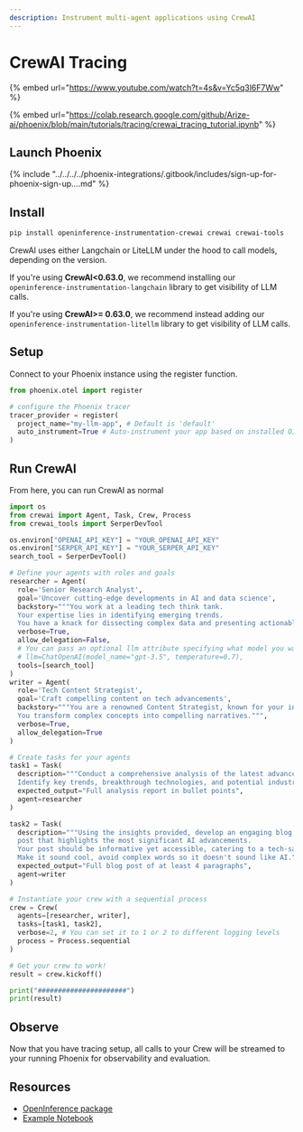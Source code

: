 ```yaml
---
description: Instrument multi-agent applications using CrewAI
---
```


# CrewAI Tracing

{% embed url="https://www.youtube.com/watch?t=4s&v=Yc5q3l6F7Ww" %}

{% embed url="https://colab.research.google.com/github/Arize-ai/phoenix/blob/main/tutorials/tracing/crewai_tracing_tutorial.ipynb" %}

## Launch Phoenix

{% include "../../../../phoenix-integrations/.gitbook/includes/sign-up-for-phoenix-sign-up....md" %}

## Install

```bash
pip install openinference-instrumentation-crewai crewai crewai-tools
```

CrewAI uses either Langchain or LiteLLM under the hood to call models, depending on the version.

If you're using **CrewAI<0.63.0**, we recommend installing our `openinference-instrumentation-langchain` library to get visibility of LLM calls.

If you're using **CrewAI>= 0.63.0**, we recommend instead adding our `openinference-instrumentation-litellm` library to get visibility of LLM calls.

## Setup

Connect to your Phoenix instance using the register function.

```python
from phoenix.otel import register

# configure the Phoenix tracer
tracer_provider = register(
  project_name="my-llm-app", # Default is 'default'
  auto_instrument=True # Auto-instrument your app based on installed OI dependencies
)
```

## Run CrewAI

From here, you can run CrewAI as normal

```python
import os
from crewai import Agent, Task, Crew, Process
from crewai_tools import SerperDevTool

os.environ["OPENAI_API_KEY"] = "YOUR_OPENAI_API_KEY"
os.environ["SERPER_API_KEY"] = "YOUR_SERPER_API_KEY"
search_tool = SerperDevTool()

# Define your agents with roles and goals
researcher = Agent(
  role='Senior Research Analyst',
  goal='Uncover cutting-edge developments in AI and data science',
  backstory="""You work at a leading tech think tank.
  Your expertise lies in identifying emerging trends.
  You have a knack for dissecting complex data and presenting actionable insights.""",
  verbose=True,
  allow_delegation=False,
  # You can pass an optional llm attribute specifying what model you wanna use.
  # llm=ChatOpenAI(model_name="gpt-3.5", temperature=0.7),
  tools=[search_tool]
)
writer = Agent(
  role='Tech Content Strategist',
  goal='Craft compelling content on tech advancements',
  backstory="""You are a renowned Content Strategist, known for your insightful and engaging articles.
  You transform complex concepts into compelling narratives.""",
  verbose=True,
  allow_delegation=True
)

# Create tasks for your agents
task1 = Task(
  description="""Conduct a comprehensive analysis of the latest advancements in AI in 2024.
  Identify key trends, breakthrough technologies, and potential industry impacts.""",
  expected_output="Full analysis report in bullet points",
  agent=researcher
)

task2 = Task(
  description="""Using the insights provided, develop an engaging blog
  post that highlights the most significant AI advancements.
  Your post should be informative yet accessible, catering to a tech-savvy audience.
  Make it sound cool, avoid complex words so it doesn't sound like AI.""",
  expected_output="Full blog post of at least 4 paragraphs",
  agent=writer
)

# Instantiate your crew with a sequential process
crew = Crew(
  agents=[researcher, writer],
  tasks=[task1, task2],
  verbose=2, # You can set it to 1 or 2 to different logging levels
  process = Process.sequential
)

# Get your crew to work!
result = crew.kickoff()

print("######################")
print(result)

```

## Observe

Now that you have tracing setup, all calls to your Crew will be streamed to your running Phoenix for observability and evaluation.

## Resources

* [OpenInference package](https://github.com/Arize-ai/openinference/blob/main/python/instrumentation/openinference-instrumentation-crewai)
* [Example Notebook](https://colab.research.google.com/github/Arize-ai/phoenix/blob/main/tutorials/tracing/crewai_tracing_tutorial.ipynb)
